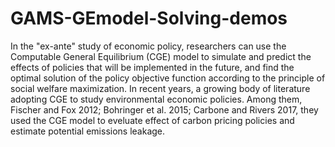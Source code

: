 # GAMS-GEmodel-Solving-demos
In the "ex-ante" study of economic policy, researchers can use the Computable General Equilibrium (CGE) model to simulate and predict the effects of policies that will be implemented in the future, and find the optimal solution of the policy objective function according to the principle of social welfare maximization. In recent years, a growing body of literature adopting CGE to study environmental economic policies. Among them, Fischer and Fox 2012; Bohringer et al. 2015; Carbone and Rivers 2017, they used the CGE model to eveluate effect of carbon pricing policies and estimate potential emissions leakage.
